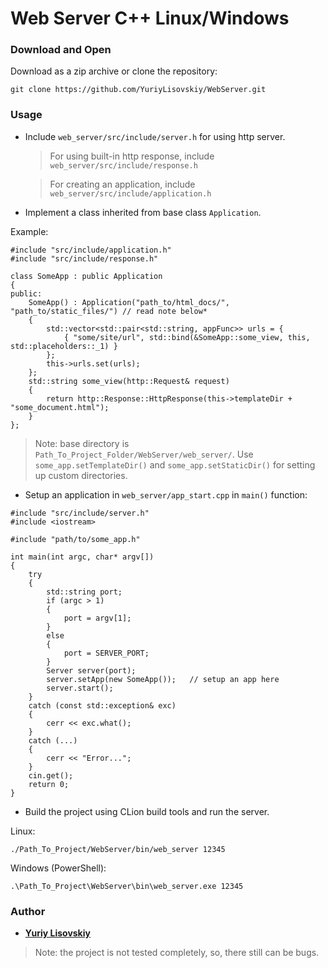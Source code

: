 # Web Server C++ Linux/Windows
### Download and Open
Download as a zip archive or clone the repository:
```
git clone https://github.com/YuriyLisovskiy/WebServer.git
```
### Usage
* Include `web_server/src/include/server.h` for using http server.
    > For using built-in http response, include `web_server/src/include/response.h`
    
    > For creating an application, include `web_server/src/include/application.h`
* Implement a class inherited from base class `Application`.

Example:
```
#include "src/include/application.h"
#include "src/include/response.h"

class SomeApp : public Application
{
public:
	SomeApp() : Application("path_to/html_docs/", "path_to/static_files/") // read note below*
	{
		std::vector<std::pair<std::string, appFunc>> urls = {
			{ "some/site/url", std::bind(&SomeApp::some_view, this, std::placeholders::_1) }
		};
		this->urls.set(urls);
	};
	std::string some_view(http::Request& request)
	{
		return http::Response::HttpResponse(this->templateDir + "some_document.html");
	}
};
```

> Note: base directory is `Path_To_Project_Folder/WebServer/web_server/`.
Use `some_app.setTemplateDir()` and `some_app.setStaticDir()` for setting up custom directories.
* Setup an application in `web_server/app_start.cpp` in `main()` function:
```
#include "src/include/server.h"
#include <iostream>

#include "path/to/some_app.h"

int main(int argc, char* argv[])
{
    try
    {
        std::string port;
        if (argc > 1)
        {
            port = argv[1];
        }
        else
        {
            port = SERVER_PORT;
        }
        Server server(port);
        server.setApp(new SomeApp());   // setup an app here
        server.start();
    }
    catch (const std::exception& exc)
    {
        cerr << exc.what();
    }
    catch (...)
    {
        cerr << "Error...";
    }
    cin.get();
    return 0;
}
```
* Build the project using CLion build tools and run the server.

Linux:
```
./Path_To_Project/WebServer/bin/web_server 12345
```
Windows (PowerShell):
```
.\Path_To_Project\WebServer\bin\web_server.exe 12345
```

### Author

* **[Yuriy Lisovskiy](https://github.com/YuriyLisovskiy)**

> Note: the project is not tested completely, so, there still can be bugs.